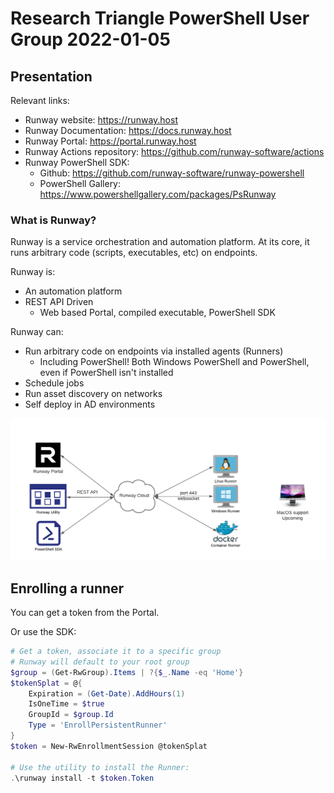 # Research Triangle PowerShell User Group 2022-01-05

## Presentation

Relevant links:
- Runway website: https://runway.host
- Runway Documentation: https://docs.runway.host
- Runway Portal: https://portal.runway.host
- Runway Actions repository: https://github.com/runway-software/actions
- Runway PowerShell SDK:
  - Github: https://github.com/runway-software/runway-powershell
  - PowerShell Gallery: https://www.powershellgallery.com/packages/PsRunway

### What is Runway?

Runway is a service orchestration and automation platform. At its core, it runs arbitrary code (scripts, executables, etc) on endpoints.

Runway is:
- An automation platform
- REST API Driven
  - Web based Portal, compiled executable, PowerShell SDK

Runway can:
- Run arbitrary code on endpoints via installed agents (Runners)
  - Including PowerShell! Both Windows PowerShell and PowerShell, even if PowerShell isn't installed
- Schedule jobs
- Run asset discovery on networks
- Self deploy in AD environments

![Platform Overview](assets/platformoverview.png)

## Enrolling a runner

You can get a token from the Portal.

Or use the SDK:

```powershell
# Get a token, associate it to a specific group
# Runway will default to your root group
$group = (Get-RwGroup).Items | ?{$_.Name -eq 'Home'}
$tokenSplat = @{
    Expiration = (Get-Date).AddHours(1)
    IsOneTime = $true
    GroupId = $group.Id
    Type = 'EnrollPersistentRunner'
}
$token = New-RwEnrollmentSession @tokenSplat

# Use the utility to install the Runner:
.\runway install -t $token.Token
```